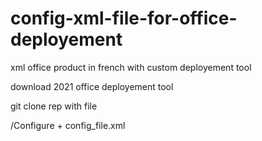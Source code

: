 # config-xml-file-for-office-deployement



xml office product in french with custom deployement tool 

download 2021 office deployement tool

git clone rep with file

/Configure + config_file.xml
